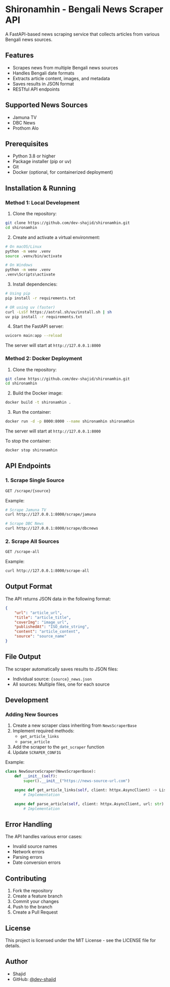 # Shironamhin - Bengali News Scraper API

A FastAPI-based news scraping service that collects articles from various Bengali news sources.

## Features

- Scrapes news from multiple Bengali news sources
- Handles Bengali date formats
- Extracts article content, images, and metadata
- Saves results in JSON format
- RESTful API endpoints

## Supported News Sources

- Jamuna TV
- DBC News
- Prothom Alo

## Prerequisites

- Python 3.8 or higher
- Package installer (pip or uv)
- Git
- Docker (optional, for containerized deployment)

## Installation & Running

### Method 1: Local Development

1. Clone the repository:
```bash
git clone https://github.com/dev-shajid/shironamhin.git
cd shironamhin
```

2. Create and activate a virtual environment:
```bash
# On macOS/Linux
python -m venv .venv
source .venv/bin/activate

# On Windows
python -m venv .venv
.venv\Scripts\activate
```

3. Install dependencies:
```bash
# Using pip
pip install -r requirements.txt

# OR using uv (faster)
curl -LsSf https://astral.sh/uv/install.sh | sh
uv pip install -r requirements.txt
```

4. Start the FastAPI server:
```bash
uvicorn main:app --reload
```

The server will start at `http://127.0.0.1:8000`

### Method 2: Docker Deployment

1. Clone the repository:
```bash
git clone https://github.com/dev-shajid/shironamhin.git
cd shironamhin
```

2. Build the Docker image:
```bash
docker build -t shironamhin .
```

3. Run the container:
```bash
docker run -d -p 8000:8000 --name shironamhin shironamhin
```

The server will start at `http://127.0.0.1:8000`

To stop the container:
```bash
docker stop shironamhin
```

## API Endpoints

### 1. Scrape Single Source
```bash
GET /scrape/{source}
```

Example:
```bash
# Scrape Jamuna TV
curl http://127.0.0.1:8000/scrape/jamuna

# Scrape DBC News
curl http://127.0.0.1:8000/scrape/dbcnews
```

### 2. Scrape All Sources
```bash
GET /scrape-all
```

Example:
```bash
curl http://127.0.0.1:8000/scrape-all
```

## Output Format

The API returns JSON data in the following format:

```json
{
    "url": "article_url",
    "title": "article_title",
    "coverImg": "image_url",
    "publishedAt": "ISO_date_string",
    "content": "article_content",
    "source": "source_name"
}
```

## File Output

The scraper automatically saves results to JSON files:
- Individual source: `{source}_news.json`
- All sources: Multiple files, one for each source

## Development

### Adding New Sources

1. Create a new scraper class inheriting from `NewsScraperBase`
2. Implement required methods:
   - `get_article_links`
   - `parse_article`
3. Add the scraper to the `get_scraper` function
4. Update `SCRAPER_CONFIG`

Example:
```python
class NewSourceScraper(NewsScraperBase):
    def __init__(self):
        super().__init__("https://news-source-url.com")

    async def get_article_links(self, client: httpx.AsyncClient) -> List[str]:
        # Implementation

    async def parse_article(self, client: httpx.AsyncClient, url: str) -> Dict[str, Any]:
        # Implementation
```

## Error Handling

The API handles various error cases:
- Invalid source names
- Network errors
- Parsing errors
- Date conversion errors

## Contributing

1. Fork the repository
2. Create a feature branch
3. Commit your changes
4. Push to the branch
5. Create a Pull Request

## License

This project is licensed under the MIT License - see the LICENSE file for details.

## Author

- Shajid
- GitHub: [@dev-shajid](https://github.com/dev-shajid) 